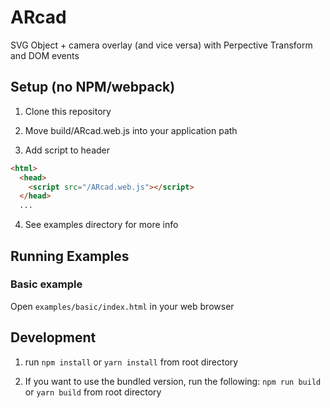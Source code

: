 # ARcad
SVG Object + camera overlay (and vice versa) with Perpective Transform and DOM events


## Setup (no NPM/webpack)

1. Clone this repository

2. Move build/ARcad.web.js into your application path

3. Add script to header
```html
<html>
  <head>
    <script src="/ARcad.web.js"></script>
  </head>
  ...
```

4. See examples directory for more info

## Running Examples

### Basic example
Open ```examples/basic/index.html``` in your web browser

## Development

1. run ```npm install``` or ```yarn install``` from root directory

2. If you want to use the bundled version, run the following:
  ```npm run build``` or ```yarn build``` from root directory
